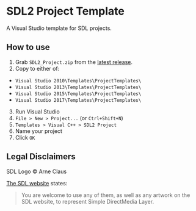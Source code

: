 # SDL2 Project Template

A Visual Studio template for SDL projects.

## How to use

1. Grab `SDL2_Project.zip` from the [latest release](https://github.com/Pharap/SDL2-Project-Template/releases/latest).
2. Copy to either of:
  * `Visual Studio 2010\Templates\ProjectTemplates\`
  * `Visual Studio 2013\Templates\ProjectTemplates\`
  * `Visual Studio 2015\Templates\ProjectTemplates\`
  * `Visual Studio 2017\Templates\ProjectTemplates\`
3. Run Visual Studio
4. `File > New > Project...` (or `Ctrl+Shift+N`)
5. `Templates > Visual C++ > SDL2 Project`
6. Name your project
7. Click `OK`

## Legal Disclaimers

SDL Logo © Arne Claus

[The SDL website](http://wiki.libsdl.org/FAQGeneral#Is_there_an_official_logo.3F) states:
> You are welcome to use any of them, as well as any artwork on the SDL website, to represent Simple DirectMedia Layer.
